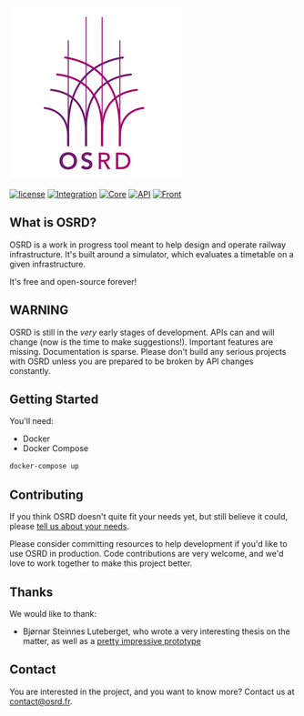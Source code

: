[![OSRD](assets/branding/osrd_small.svg)](https://github.com/DGEXSolutions/osrd)

[![license](https://img.shields.io/badge/license-LGPL-blue.svg)](https://github.com/DGEXSolutions/osrd/blob/dev/LICENSE)
[![Integration](https://github.com/DGEXSolutions/osrd/actions/workflows/integration_tests.yml/badge.svg)](https://github.com/DGEXSolutions/osrd/actions/workflows/integration_tests.yml)
[![Core](https://github.com/DGEXSolutions/osrd/actions/workflows/core.yml/badge.svg)](https://github.com/DGEXSolutions/osrd/actions/workflows/core.yml)
[![API](https://github.com/DGEXSolutions/osrd/actions/workflows/api.yml/badge.svg)](https://github.com/DGEXSolutions/osrd/actions/workflows/api.yml)
[![Front](https://github.com/DGEXSolutions/osrd/actions/workflows/front.yml/badge.svg)](https://github.com/DGEXSolutions/osrd/actions/workflows/front.yml)

## What is OSRD?

OSRD is a work in progress tool meant to help design and operate railway infrastructure.
It's built around a simulator, which evaluates a timetable on a given infrastructure.

It's free and open-source forever!

## WARNING

OSRD is still in the _very_ early stages of development.
APIs can and will change (now is the time to make suggestions!).
Important features are missing. Documentation is sparse.
Please don't build any serious projects with OSRD unless you are prepared to be broken by API changes constantly.

## Getting Started

You'll need:
 - Docker
 - Docker Compose

```sh
docker-compose up
```

## Contributing

If you think OSRD doesn't quite fit your needs yet, but still believe it could,
please [tell us about your needs](https://github.com/DGEXSolutions/osrd/issues/new).

Please consider committing resources to help development if you'd like to use OSRD in production.
Code contributions are very welcome, and we'd love to work together to make this project better.

## Thanks

We would like to thank:

 - Bjørnar Steinnes Luteberget, who wrote a very interesting thesis on the matter,
   as well as a [pretty impressive prototype](https://github.com/luteberget/junction)

## Contact

You are interested in the project, and you want to know more? Contact us at <contact@osrd.fr>.

